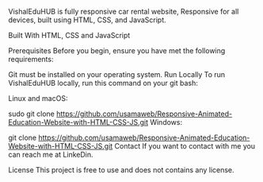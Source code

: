 VishalEduHUB is fully responsive car rental website, Responsive for all devices, built using HTML, CSS, and JavaScript.

Built With
HTML, CSS and JavaScript

Prerequisites
Before you begin, ensure you have met the following requirements:

Git must be installed on your operating system.
Run Locally
To run VishalEduHUB locally, run this command on your git bash:

Linux and macOS:

sudo git clone https://github.com/usamaweb/Responsive-Animated-Education-Website-with-HTML-CSS-JS.git
Windows:

git clone https://github.com/usamaweb/Responsive-Animated-Education-Website-with-HTML-CSS-JS.git
Contact
If you want to contact with me you can reach me at LinkeDin.

License
This project is free to use and does not contains any license.
